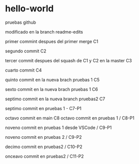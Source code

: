 # hello-world
pruebas github

modificado en la branch readme-edits

primer commint despues del primer merge C1

segundo commit C2

tercer commit despues del squash de C1 y C2 en la master C3

cuarto commit  C4

quinto commit en la nueva brach pruebas 1 C5

sexto commit en la nueva brach pruebas 1 C6

septimo commit en la nueva branch pruebas2 C7

septimo commit en pruebas 1 - C7-P1

octavo commit en main C8
octavo commit en pruebas 1 /  C8-P1

noveno commit en pruebas 1 desde VSCode / C9-P1

noveno commit en pruebas 2 / C9-P2

decimo commit en pruebas2 / C10-P2

onceavo commit en pruebas2 / C11-P2